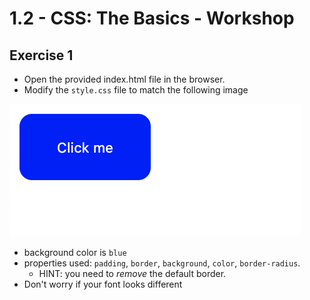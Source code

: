 # 1.2 - CSS: The Basics - Workshop

## Exercise 1

- Open the provided index.html file in the browser.
- Modify the `style.css` file to match the following image

![exercise-1 goal](../../assets/ex-1-goal.png)

- background color is `blue`
- properties used: `padding`, `border`, `background`, `color`, `border-radius`.
  - HINT: you need to _remove_ the default border.
- Don't worry if your font looks different
